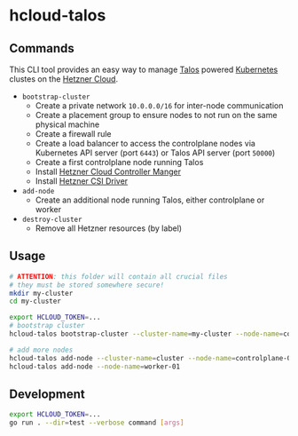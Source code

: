 # hcloud-talos

## Commands

This CLI tool provides an easy way to manage [Talos](https://talos.dev/) powered [Kubernetes](https://kubernetes.io/) clustes on the [Hetzner Cloud](https://www.hetzner.com/cloud).

* `bootstrap-cluster`
    * Create a private network `10.0.0.0/16` for inter-node communication
    * Create a placement group to ensure nodes to not run on the same physical machine
    * Create a firewall rule
    * Create a load balancer to access the controlplane nodes via Kubernetes API server (port `6443`) or Talos API server (port `50000`)
    * Create a first controlplane node running Talos
    * Install [Hetzner Cloud Controller Manger](https://github.com/hetznercloud/hcloud-cloud-controller-manager)
    * Install [Hetzner CSI Driver](https://github.com/hetznercloud/csi-driver)
* `add-node`
    * Create an additional node running Talos, either controlplane or worker
* `destroy-cluster`
    * Remove all Hetzner resources (by label)

## Usage

```bash
# ATTENTION: this folder will contain all crucial files
# they must be stored somewhere secure!
mkdir my-cluster
cd my-cluster

export HCLOUD_TOKEN=...
# bootstrap cluster
hcloud-talos bootstrap-cluster --cluster-name=my-cluster --node-name=controlplane-01

# add more nodes
hcloud-talos add-node --cluster-name=cluster --node-name=controlplane-02 --controlplane
hcloud-talos add-node --node-name=worker-01
```

## Development

```bash
export HCLOUD_TOKEN=...
go run . --dir=test --verbose command [args]
```
